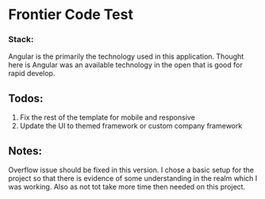 # Frontier Code Test

### Stack:
Angular is the primarily the technology used in this application.  Thought here is Angular was an available technology in the open that is good for rapid develop.

## Todos:
1. Fix the rest of the template for mobile and responsive
2. Update the UI to themed framework or custom company framework

## Notes:
Overflow issue should be fixed in this version.  I chose a basic setup for the project so that there is evidence of some understanding in the realm which I was working.  Also as not tot take  more time then needed on this project.

